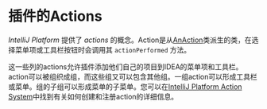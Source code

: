 # 插件的Actions
*IntelliJ Platform* 提供了 *actions* 的概念。Action是从[AnAction](https://upsource.jetbrains.com/idea-ce/file/idea-ce-a7b3d4e9e48efbd4ac75105e9737cea25324f11e/platform/editor-ui-api/src/com/intellij/openapi/actionSystem/AnAction.java)类派生的类，在选择菜单项或工具栏按钮时会调用其 ```actionPerformed``` 方法。  

这一些列的actions允许插件添加他们自己的项目到IDEA的菜单项和工具栏。action可以被组织成组，而这些组又可以包含其他组。一组action可以形成工具栏或菜单。组的子组可以形成菜单的子菜单。您可以在[IntelliJ Platform Action System](http://www.jetbrains.org/intellij/sdk/docs/basics/action_system.html)中找到有关如何创建和注册action的详细信息。
